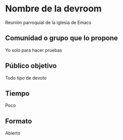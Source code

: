 # Nombre de la devroom

Reunión parroquial de la iglesia de Emacs

## Comunidad o grupo que lo propone

Yo solo para hacer pruebas

## Público objetivo

Todo tipo de devoto

## Tiempo

Poco

## Formato

Abierto

